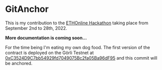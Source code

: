 # GitAnchor

This is my contribution to the [ETHOnline Hackathon](https://online.ethglobal.com) taking place from September 2nd to 28th, 2022. 

**More documentation is coming soon...**

For the time being I'm eating my own dog food. The first version of the contract is deployed on the Görli Testnet at [0xC3524D9C7bb54929fd7049075Bc2fa05Ba96dF95](https://goerli.etherscan.io/address/0xC3524D9C7bb54929fd7049075Bc2fa05Ba96dF95) and this commit will be anchored.
